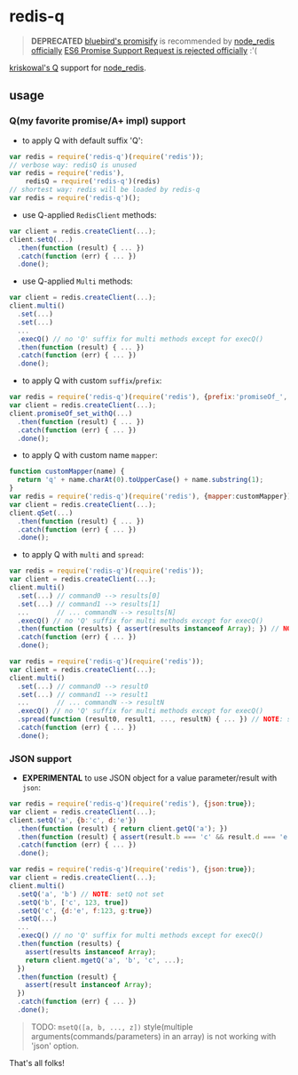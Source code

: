 redis-q
=======

> **DEPRECATED** [bluebird's promisify](http://bluebirdjs.com/docs/api/promise.promisifyall.html) is recommended by [node_redis officially](https://github.com/NodeRedis/node_redis#promises)
> [ES6 Promise Support Request is rejected officially](https://github.com/NodeRedis/node_redis/issues/864) :'(

[kriskowal's Q](http://documentup.com/kriskowal/q/) support for [node_redis](https://github.com/mranney/node_redis).

usage
-----

### Q(my favorite promise/A+ impl) support

* to apply Q with default suffix 'Q':

```javascript
var redis = require('redis-q')(require('redis'));
// verbose way: redisQ is unused
var redis = require('redis'),
    redisQ = require('redis-q')(redis)
// shortest way: redis will be loaded by redis-q
var redis = require('redis-q')();
```

* use Q-applied `RedisClient` methods:

```javascript
var client = redis.createClient(...);
client.setQ(...)
  .then(function (result) { ... })
  .catch(function (err) { ... })
  .done();
```

* use Q-applied `Multi` methods:

```javascript
var client = redis.createClient(...);
client.multi()
  .set(...)
  .set(...)
  ...
  .execQ() // no 'Q' suffix for multi methods except for execQ()
  .then(function (result) { ... })
  .catch(function (err) { ... })
  .done();
```

* to apply Q with custom `suffix`/`prefix`:

```javascript
var redis = require('redis-q')(require('redis'), {prefix:'promiseOf_', suffix:'_withQ'});
var client = redis.createClient(...);
client.promiseOf_set_withQ(...)
  .then(function (result) { ... })
  .catch(function (err) { ... })
  .done();
```

* to apply Q with custom name `mapper`:

```javascript
function customMapper(name) {
  return 'q' + name.charAt(0).toUpperCase() + name.substring(1);
}
var redis = require('redis-q')(require('redis'), {mapper:customMapper});
var client = redis.createClient(...);
client.qSet(...)
  .then(function (result) { ... })
  .catch(function (err) { ... })
  .done();
```

* to apply Q with `multi` and `spread`:

```javascript
var redis = require('redis-q')(require('redis'));
var client = redis.createClient(...);
client.multi()
  .set(...) // command0 --> results[0]
  .set(...) // command1 --> results[1]
  ...       // ... commandN --> results[N]
  .execQ() // no 'Q' suffix for multi methods except for execQ()
  .then(function (results) { assert(results instanceof Array); }) // NOTE: then!
  .catch(function (err) { ... })
  .done();
```

```javascript
var redis = require('redis-q')(require('redis'));
var client = redis.createClient(...);
client.multi()
  .set(...) // command0 --> result0
  .set(...) // command1 --> result1
  ...       // ... commandN --> resultN
  .execQ() // no 'Q' suffix for multi methods except for execQ()
  .spread(function (result0, result1, ..., resultN) { ... }) // NOTE: spread!
  .catch(function (err) { ... })
  .done();
```

### JSON support

* **EXPERIMENTAL** to use JSON object for a value parameter/result with `json`:

```javascript
var redis = require('redis-q')(require('redis'), {json:true});
var client = redis.createClient(...);
client.setQ('a', {b:'c', d:'e'})
  .then(function (result) { return client.getQ('a'); })
  .then(function (result) { assert(result.b === 'c' && result.d === 'e'); ... })
  .catch(function (err) { ... })
  .done();
```

```javascript
var redis = require('redis-q')(require('redis'), {json:true});
var client = redis.createClient(...);
client.multi()
  .setQ('a', 'b') // NOTE: setQ not set
  .setQ('b', ['c', 123, true])
  .setQ('c', {d:'e', f:123, g:true})
  .setQ(...)
  ...
  .execQ() // no 'Q' suffix for multi methods except for execQ()
  .then(function (results) {
    assert(results instanceof Array);
    return client.mgetQ('a', 'b', 'c', ...);
  })
  .then(function (result) {
    assert(result instanceof Array);
  })
  .catch(function (err) { ... })
  .done();
```

> TODO: `msetQ([a, b, ..., z])` style(multiple arguments(commands/parameters) in an array) is not working with 'json' option.

That's all folks!
